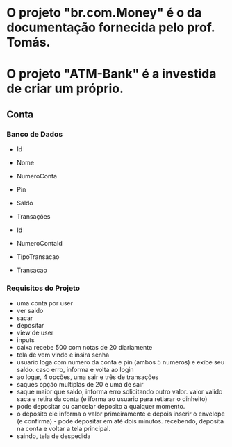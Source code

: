 # O projeto "br.com.Money" é o da documentação fornecida pelo prof. Tomás.
# O projeto "ATM-Bank" é a investida de criar um próprio.

## Conta
### Banco de Dados
- Id
- Nome
- NumeroConta
- Pin
- Saldo


- Transações
- Id
- NumeroContaId
- TipoTransacao
- Transacao

### Requisitos do Projeto

- uma conta por user 
- ver saldo
- sacar
- depositar
- view de user
- inputs
- caixa recebe 500 com notas de 20 diariamente
- tela de vem vindo e insira senha
- usuario loga com numero da conta e pin (ambos 5 numeros) e exibe seu saldo. caso erro, informa e volta ao login
- ao logar, 4 opções, uma sair e três de transações
- saques opção multiplas de 20 e uma de sair
- saque maior que saldo, informa erro solicitando outro valor. valor valido saca e retira da conta (e iforma ao usuario para retiarar o dinheito)
- pode depositar ou cancelar deposito a qualquer momento.
- o deposito ele informa o valor primeiramente e depois inserir o envelope (e confirma) - pode depositar em até dois minutos. recebendo, deposita na conta e voltar a tela principal.
- saindo, tela de despedida